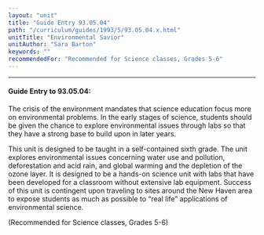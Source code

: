 ```yaml
---
layout: "unit"
title: "Guide Entry 93.05.04"
path: "/curriculum/guides/1993/5/93.05.04.x.html"
unitTitle: "Environmental Savior"
unitAuthor: "Sara Barton"
keywords: ""
recommendedFor: "Recommended for Science classes, Grades 5-6"
---
```

<body>
<hr/>
<h4>
Guide Entry to 93.05.04:
</h4>
The crisis of the environment mandates that science education focus more on environmental problems. In the early stages of science, students should be given the chance to explore environmental issues through labs so that they have a strong base to build upon in later years.
<p>
This unit is designed to be taught in a self-contained sixth grade. The unit explores environmental issues concerning water use and pollution, deforestation and acid rain, and global warming and the depletion of the ozone layer. It is designed to be a hands-on science unit with labs that have been developed for a classroom without extensive lab equipment. Success of this unit is contingent upon traveling to sites around the New Haven area to expose students as much as possible to “real life” applications of environmental science.
</p>
<p>
(Recommended for Science classes, Grades 5-6)
</p>
</body>
